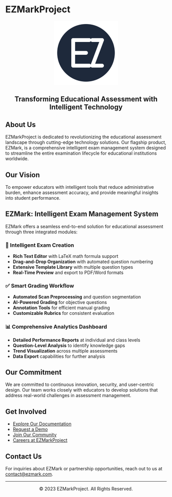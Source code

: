 # EZMarkProject

<div align="center">
  <img src="./assets/logo.svg" alt="EZMark Logo" width="200" />
  <h2>Transforming Educational Assessment with Intelligent Technology</h2>
</div>

## About Us

EZMarkProject is dedicated to revolutionizing the educational assessment landscape through cutting-edge technology solutions. Our flagship product, EZMark, is a comprehensive intelligent exam management system designed to streamline the entire examination lifecycle for educational institutions worldwide.

## Our Vision

To empower educators with intelligent tools that reduce administrative burden, enhance assessment accuracy, and provide meaningful insights into student performance.

## EZMark: Intelligent Exam Management System

EZMark offers a seamless end-to-end solution for educational assessment through three integrated modules:

### 🚀 Intelligent Exam Creation

- **Rich Text Editor** with LaTeX math formula support
- **Drag-and-Drop Organization** with automated question numbering
- **Extensive Template Library** with multiple question types
- **Real-Time Preview** and export to PDF/Word formats

### ✅ Smart Grading Workflow

- **Automated Scan Preprocessing** and question segmentation
- **AI-Powered Grading** for objective questions
- **Annotation Tools** for efficient manual grading
- **Customizable Rubrics** for consistent evaluation

### 📊 Comprehensive Analytics Dashboard

- **Detailed Performance Reports** at individual and class levels
- **Question-Level Analysis** to identify knowledge gaps
- **Trend Visualization** across multiple assessments
- **Data Export** capabilities for further analysis

## Our Commitment

We are committed to continuous innovation, security, and user-centric design. Our team works closely with educators to develop solutions that address real-world challenges in assessment management.

## Get Involved

- [Explore Our Documentation](https://docs.ezmark.com)
- [Request a Demo](https://ezmark.com/demo)
- [Join Our Community](https://community.ezmark.com)
- [Careers at EZMarkProject](https://careers.ezmark.com)

## Contact Us

For inquiries about EZMark or partnership opportunities, reach out to us at [contact@ezmark.com](mailto:contact@ezmark.com).

---

<div align="center">
  <p>© 2023 EZMarkProject. All Rights Reserved.</p>
</div> 